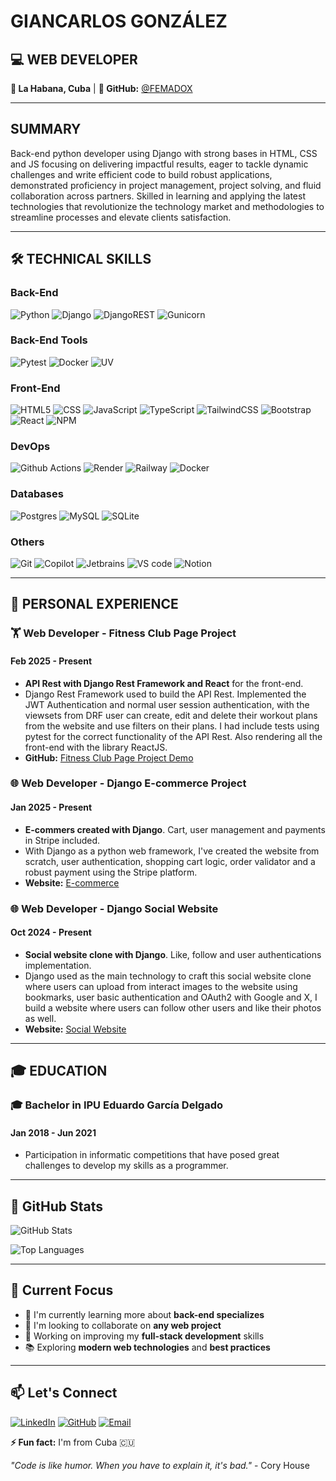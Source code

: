# GIANCARLOS GONZÁLEZ

## 💻 WEB DEVELOPER

**📍 La Habana, Cuba** | **🔗 GitHub:** [@FEMADOX](https://github.com/FEMADOX)

---

## SUMMARY

Back-end python developer using Django with strong bases in HTML, CSS and JS focusing on delivering impactful results, eager to tackle dynamic challenges and write efficient code to build robust applications, demonstrated proficiency in project management, project solving, and fluid collaboration across partners. Skilled in learning and applying the latest technologies that revolutionize the technology market and methodologies to streamline processes and elevate clients satisfaction.

---

## 🛠️ TECHNICAL SKILLS

### Back-End
![Python](https://img.shields.io/badge/python-3670A0?style=for-the-badge&logo=python&logoColor=ffdd54) ![Django](https://img.shields.io/badge/django-%23092E20.svg?style=for-the-badge&logo=django&logoColor=white) ![DjangoREST](https://img.shields.io/badge/DJANGO-REST-ff1709?style=for-the-badge&logo=django&logoColor=white&color=ff1709&labelColor=gray) ![Gunicorn](https://img.shields.io/badge/gunicorn-%298729.svg?style=for-the-badge&logo=gunicorn&logoColor=white)

### Back-End Tools
![Pytest](https://img.shields.io/badge/pytest-svg?style=for-the-badge&logo=pytest&logoColor=white&color=%230A9EDC)
![Docker](https://img.shields.io/badge/docker-%230db7ed.svg?style=for-the-badge&logo=docker&logoColor=white)
![UV](https://img.shields.io/badge/uv-svg?style=for-the-badge&logo=uv&logoColor=white&color=%23DE5FE9)

### Front-End
![HTML5](https://img.shields.io/badge/html5-%23E34F26.svg?style=for-the-badge&logo=html5&logoColor=white)
![CSS](https://img.shields.io/badge/css-purple?style=for-the-badge&logo=css)
![JavaScript](https://img.shields.io/badge/javascript-%23323330.svg?style=for-the-badge&logo=javascript&logoColor=%23F7DF1E)
![TypeScript](https://img.shields.io/badge/typescript-svg?style=for-the-badge&logo=typescript&logoColor=%233178C6&color=%23323330)
![TailwindCSS](https://img.shields.io/badge/tailwindcss-cyan?style=for-the-badge&logo=tailwindcss&color-%2306B6D4)
![Bootstrap](https://img.shields.io/badge/bootstrap-%238511FA.svg?style=for-the-badge&logo=bootstrap&logoColor=white)
![React](https://img.shields.io/badge/react-%2320232a.svg?style=for-the-badge&logo=react&logoColor=%2361DAFB)
![NPM](https://img.shields.io/badge/NPM-%23CB3837.svg?style=for-the-badge&logo=npm&logoColor=white)

### DevOps
![Github Actions](https://camo.githubusercontent.com/04c54f841079c668ea170e306746654fd6692f1c84d8ad205a6c538136ed41cb/68747470733a2f2f696d672e736869656c64732e696f2f62616467652f4769744875625f416374696f6e732d3230383846463f7374796c653d666f722d7468652d6261646765266c6f676f3d6769746875622d616374696f6e73266c6f676f436f6c6f723d7768697465)
![Render](https://img.shields.io/badge/render-svg?style=for-the-badge&logo=render&logoColor=white&color=black)
![Railway](https://img.shields.io/badge/railway-svg?style=for-the-badge&logo=railway&logoColor=white&color=%230B0D0E)
![Docker](https://img.shields.io/badge/docker-%230db7ed.svg?style=for-the-badge&logo=docker&logoColor=white)

### Databases
![Postgres](https://img.shields.io/badge/postgres-%23316192.svg?style=for-the-badge&logo=postgresql&logoColor=white) ![MySQL](https://img.shields.io/badge/mysql-4479A1.svg?style=for-the-badge&logo=mysql&logoColor=white) ![SQLite](https://img.shields.io/badge/sqlite-%2307405e.svg?style=for-the-badge&logo=sqlite&logoColor=white)

### Others
![Git](https://camo.githubusercontent.com/8a6912ffd6e3bba0d696c8803e3ff21a37f24cbca4a3433e23af910250e974ef/68747470733a2f2f696d672e736869656c64732e696f2f62616467652f4769742d4630353033323f7374796c653d666f722d7468652d6261646765266c6f676f3d676974266c6f676f436f6c6f723d7768697465)
![Copilot](https://img.shields.io/badge/copilot-svg?style=for-the-badge&logo=githubcopilot&logoColor=white&color=black)
![Jetbrains](https://img.shields.io/badge/jetbrains-svg?style=for-the-badge&logo=jetbrains&logoColor=white&color=black)
![VS code](https://camo.githubusercontent.com/dc2ea3cfd3c6c58a97171bbd6e78b0b983a6cf4a7f9c3e223b5126f2feaac9b8/68747470733a2f2f696d672e736869656c64732e696f2f62616467652f56535f436f64652d3030374143433f7374796c653d666f722d7468652d6261646765266c6f676f3d76697375616c2d73747564696f2d636f6465266c6f676f436f6c6f723d7768697465)
![Notion](https://img.shields.io/badge/Notion-%23000000.svg?style=for-the-badge&logo=notion&logoColor=white)

---

## 💼 PERSONAL EXPERIENCE

### 🏋️ Web Developer - Fitness Club Page Project

#### Feb 2025 - Present

- **API Rest with Django Rest Framework and React** for the front-end.
- Django Rest Framework used to build the API Rest. Implemented the JWT Authentication and normal user session authentication, with the viewsets from DRF user can create, edit and delete their workout plans from the website and use filters on their plans. I had include tests using pytest for the correct functionality of the API Rest. Also rendering all the front-end with the library ReactJS.
- **GitHub:** [Fitness Club Page Project Demo](https://github.com/FEMADOX)

### 🌐 Web Developer - Django E-commerce Project

#### Jan 2025 - Present

- **E-commers created with Django**. Cart, user management and payments in Stripe included.
- With Django as a python web framework, I've created the website from scratch, user authentication, shopping cart logic, order validator and a robust payment using the Stripe platform.
- **Website:** [E-commerce](https://github.com/FEMADOX)

### 🌐 Web Developer - Django Social Website

#### Oct 2024 - Present

- **Social website clone with Django**. Like, follow and user authentications implementation.
- Django used as the main technology to craft this social website clone where users can upload from interact images to the website using bookmarks, user basic authentication and OAuth2 with Google and X, I build a website where users can follow other users and like their photos as well.
- **Website:** [Social Website](https://github.com/FEMADOX)

---

## 🎓 EDUCATION

### 🎓 Bachelor in IPU Eduardo García Delgado

#### Jan 2018 - Jun 2021

- Participation in informatic competitions that have posed great challenges to develop my skills as a programmer.

---

## 🌟 GitHub Stats

![GitHub Stats](https://github-readme-stats.vercel.app/api?username=FEMADOX&show_icons=true&theme=radical)

![Top Languages](https://github-readme-stats.vercel.app/api/top-langs/?username=FEMADOX&layout=compact&theme=radical)

---

## 🚀 Current Focus

- 🌱 I'm currently learning more about **back-end specializes**
- 💞️ I'm looking to collaborate on **any web project**
- 🎯 Working on improving my **full-stack development** skills
- 📚 Exploring **modern web technologies** and **best practices**

---

## 📫 Let's Connect

[![LinkedIn](https://img.shields.io/badge/LinkedIn-0077B5?style=for-the-badge&logo=linkedin&logoColor=white)](https://www.linkedin.com/in/giancarlos-gonz%C3%A1lez-leyva/)
[![GitHub](https://img.shields.io/badge/GitHub-100000?style=for-the-badge&logo=github&logoColor=white)](https://github.com/FEMADOX)
[![Email](https://img.shields.io/badge/Email-D14836?style=for-the-badge&logo=gmail&logoColor=white)](mailto:your-email@example.com)

**⚡ Fun fact:** I'm from Cuba 🇨🇺

*"Code is like humor. When you have to explain it, it's bad."* - Cory House

<!---
FEMADOX/FEMADOX is a ✨ special ✨ repository because its `README.md` (this file) appears on your GitHub profile.
You can click the Preview link to take a look at your changes.
--->
